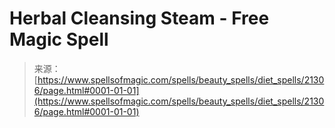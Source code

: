 <!--yml
category: 未分类
date: 2024-06-12 19:04:40
-->

# Herbal Cleansing Steam - Free Magic Spell

> 来源：[https://www.spellsofmagic.com/spells/beauty_spells/diet_spells/21306/page.html#0001-01-01](https://www.spellsofmagic.com/spells/beauty_spells/diet_spells/21306/page.html#0001-01-01)
